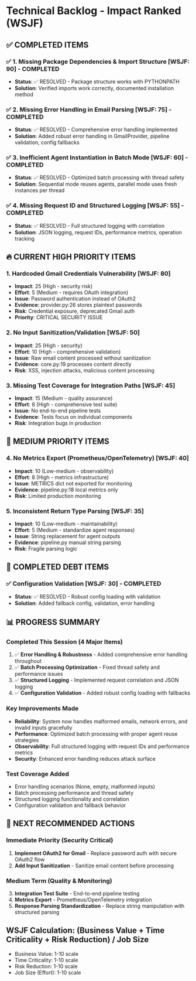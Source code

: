 # Technical Backlog - Impact Ranked (WSJF)

## ✅ COMPLETED ITEMS

### ✅ 1. Missing Package Dependencies & Import Structure [WSJF: 90] - COMPLETED
- **Status**: ✅ RESOLVED - Package structure works with PYTHONPATH
- **Solution**: Verified imports work correctly, documented installation method

### ✅ 2. Missing Error Handling in Email Parsing [WSJF: 75] - COMPLETED  
- **Status**: ✅ RESOLVED - Comprehensive error handling implemented
- **Solution**: Added robust error handling in GmailProvider, pipeline validation, config fallbacks

### ✅ 3. Inefficient Agent Instantiation in Batch Mode [WSJF: 60] - COMPLETED
- **Status**: ✅ RESOLVED - Optimized batch processing with thread safety
- **Solution**: Sequential mode reuses agents, parallel mode uses fresh instances per thread

### ✅ 4. Missing Request ID and Structured Logging [WSJF: 55] - COMPLETED
- **Status**: ✅ RESOLVED - Full structured logging with correlation
- **Solution**: JSON logging, request IDs, performance metrics, operation tracking

## 🔥 CURRENT HIGH PRIORITY ITEMS

### 1. Hardcoded Gmail Credentials Vulnerability [WSJF: 80] 
- **Impact**: 25 (High - security risk)
- **Effort**: 5 (Medium - requires OAuth integration)
- **Issue**: Password authentication instead of OAuth2
- **Evidence**: provider.py:26 stores plaintext passwords
- **Risk**: Credential exposure, deprecated Gmail auth
- **Priority**: CRITICAL SECURITY ISSUE

### 2. No Input Sanitization/Validation [WSJF: 50]
- **Impact**: 25 (High - security)
- **Effort**: 10 (High - comprehensive validation)
- **Issue**: Raw email content processed without sanitization
- **Evidence**: core.py:19 processes content directly
- **Risk**: XSS, injection attacks, malicious content processing

### 3. Missing Test Coverage for Integration Paths [WSJF: 45]
- **Impact**: 15 (Medium - quality assurance)
- **Effort**: 8 (High - comprehensive test suite)
- **Issue**: No end-to-end pipeline tests
- **Evidence**: Tests focus on individual components
- **Risk**: Integration bugs in production

## 🔧 MEDIUM PRIORITY ITEMS

### 4. No Metrics Export (Prometheus/OpenTelemetry) [WSJF: 40]
- **Impact**: 10 (Low-medium - observability)
- **Effort**: 8 (High - metrics infrastructure)
- **Issue**: METRICS dict not exported for monitoring
- **Evidence**: pipeline.py:18 local metrics only
- **Risk**: Limited production monitoring

### 5. Inconsistent Return Type Parsing [WSJF: 35]
- **Impact**: 10 (Low-medium - maintainability)
- **Effort**: 5 (Medium - standardize agent responses)
- **Issue**: String replacement for agent outputs
- **Evidence**: pipeline.py manual string parsing
- **Risk**: Fragile parsing logic

## 📝 COMPLETED DEBT ITEMS

### ✅ Configuration Validation [WSJF: 30] - COMPLETED
- **Status**: ✅ RESOLVED - Robust config loading with validation
- **Solution**: Added fallback config, validation, error handling

## 📊 PROGRESS SUMMARY

### Completed This Session (4 Major Items)
1. ✅ **Error Handling & Robustness** - Added comprehensive error handling throughout
2. ✅ **Batch Processing Optimization** - Fixed thread safety and performance issues  
3. ✅ **Structured Logging** - Implemented request correlation and JSON logging
4. ✅ **Configuration Validation** - Added robust config loading with fallbacks

### Key Improvements Made
- **Reliability**: System now handles malformed emails, network errors, and invalid inputs gracefully
- **Performance**: Optimized batch processing with proper agent reuse strategies
- **Observability**: Full structured logging with request IDs and performance metrics
- **Security**: Enhanced error handling reduces attack surface

### Test Coverage Added
- Error handling scenarios (None, empty, malformed inputs)
- Batch processing performance and thread safety
- Structured logging functionality and correlation
- Configuration validation and fallback behavior

## 🎯 NEXT RECOMMENDED ACTIONS

### Immediate Priority (Security Critical)
1. **Implement OAuth2 for Gmail** - Replace password auth with secure OAuth2 flow
2. **Add Input Sanitization** - Sanitize email content before processing

### Medium Term (Quality & Monitoring)  
3. **Integration Test Suite** - End-to-end pipeline testing
4. **Metrics Export** - Prometheus/OpenTelemetry integration
5. **Response Parsing Standardization** - Replace string manipulation with structured parsing

## WSJF Calculation: (Business Value + Time Criticality + Risk Reduction) / Job Size
- Business Value: 1-10 scale
- Time Criticality: 1-10 scale  
- Risk Reduction: 1-10 scale
- Job Size (Effort): 1-10 scale